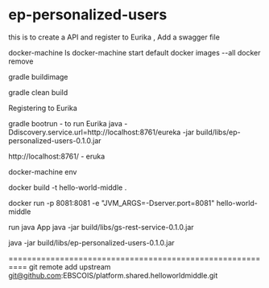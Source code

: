 # ep-personalized-users
this is to create a API and register to Eurika , Add a swagger file 


docker-machine ls
docker-machine start default
docker images --all
docker remove

gradle buildimage

gradle clean build

Registering to Eurika 

gradle bootrun  - to run Eurika 
java -Ddiscovery.service.url=http://localhost:8761/eureka -jar build/libs/ep-personalized-users-0.1.0.jar

http://localhost:8761/ -  eruka 

docker-machine env

docker build -t hello-world-middle .


docker run -p 8081:8081 -e "JVM_ARGS=-Dserver.port=8081" hello-world-middle

run java App
java -jar build/libs/gs-rest-service-0.1.0.jar

java -jar build/libs/ep-personalized-users-0.1.0.jar

==========================================================
git remote add upstream git@github.com:EBSCOIS/platform.shared.helloworldmiddle.git
